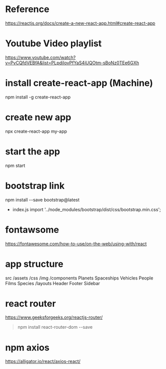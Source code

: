 # Reference
https://reactjs.org/docs/create-a-new-react-app.html#create-react-app

# Youtube Video playlist
https://www.youtube.com/watch?v=PvCQfdVEBfA&list=PLpdiIovPfYaS4iUQOtm-sBoNz0TEe6GXh

# install create-react-app (Machine)
npm install -g create-react-app

# create new app
npx create-react-app my-app

# start the app
npm start

# bootstrap link
npm install --save bootstrap@latest

- index.js
import '../node_modules/bootstrap/dist/css/bootstrap.min.css';

# fontawsome
https://fontawesome.com/how-to-use/on-the-web/using-with/react

# app structure
src /assets /css /img /components Planets Spaceships Vehicles People Films Species /layouts Header Footer Sidebar

# react router
https://www.geeksforgeeks.org/reactjs-router/
> npm install react-router-dom --save

# npm axios
https://alligator.io/react/axios-react/